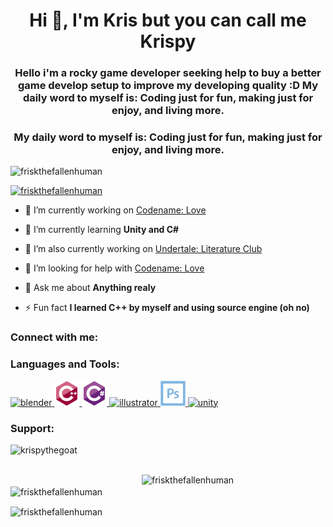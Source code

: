 <h1 align="center">Hi 👋, I'm Kris but you can call me Krispy</h1>
<h3 align="center">Hello i'm a rocky game developer seeking help to buy a better game develop setup to improve my developing quality :D My daily word to myself is: Coding just for fun, making just for enjoy, and living more.</h3>
<h3 align="center">My daily word to myself is: Coding just for fun, making just for enjoy, and living more.</h3>

<p align="left"> <img src="https://komarev.com/ghpvc/?username=friskthefallenhuman&label=Profile%20views&color=0e75b6&style=flat-square" alt="friskthefallenhuman" /> </p>

<p align="left"> <a href="https://github.com/ryo-ma/github-profile-trophy"><img src="https://github-profile-trophy.vercel.app/?username=friskthefallenhuman" alt="friskthefallenhuman" /></a> </p>

- 🔭 I’m currently working on [Codename: Love](<Private Until the MVP Build>)

- 🌱 I’m currently learning **Unity and C#**

- 🔭 I’m also currently working on [Undertale: Literature Club](https://gamejolt.com/games/utlc/646101)

- 🤝 I’m looking for help with [Codename: Love](<I Would Change this until its public>)

- 💬 Ask me about **Anything realy**

- ⚡ Fun fact **I learned C++ by myself and using source engine (oh no)**

<h3 align="left">Connect with me:</h3>
<p align="left">
</p>

<h3 align="left">Languages and Tools:</h3>
<p align="left"> <a href="https://www.blender.org/" target="_blank" rel="noreferrer"> <img src="https://download.blender.org/branding/community/blender_community_badge_white.svg" alt="blender" width="40" height="40"/> </a> <a href="https://www.w3schools.com/cpp/" target="_blank" rel="noreferrer"> <img src="https://raw.githubusercontent.com/devicons/devicon/master/icons/cplusplus/cplusplus-original.svg" alt="cplusplus" width="40" height="40"/> </a> <a href="https://www.w3schools.com/cs/" target="_blank" rel="noreferrer"> <img src="https://raw.githubusercontent.com/devicons/devicon/master/icons/csharp/csharp-original.svg" alt="csharp" width="40" height="40"/> </a> <a href="https://www.adobe.com/in/products/illustrator.html" target="_blank" rel="noreferrer"> <img src="https://www.vectorlogo.zone/logos/adobe_illustrator/adobe_illustrator-icon.svg" alt="illustrator" width="40" height="40"/> </a> <a href="https://www.photoshop.com/en" target="_blank" rel="noreferrer"> <img src="https://raw.githubusercontent.com/devicons/devicon/master/icons/photoshop/photoshop-line.svg" alt="photoshop" width="40" height="40"/> </a> <a href="https://unity.com/" target="_blank" rel="noreferrer"> <img src="https://www.vectorlogo.zone/logos/unity3d/unity3d-icon.svg" alt="unity" width="40" height="40"/> </a> </p>

<h3 align="left">Support:</h3>
<p><a href="https://ko-fi.com/krispythegoat"> <img align="left" src="https://cdn.ko-fi.com/cdn/kofi3.png?v=3" height="50" width="210" alt="krispythegoat" /></a></p><br><br>

<p><img align="left" src="https://github-readme-stats.vercel.app/api/top-langs?username=friskthefallenhuman&show_icons=true&theme=tokyonight&locale=en&layout=compact" alt="friskthefallenhuman" /></p>

<p>&nbsp;<img align="center" src="https://github-readme-stats.vercel.app/api?username=friskthefallenhuman&show_icons=true&theme=tokyonight&locale=en" alt="friskthefallenhuman" /></p>

<p><img align="center" src="https://github-readme-streak-stats.herokuapp.com/?user=friskthefallenhuman&theme=dark" alt="friskthefallenhuman" /></p>
